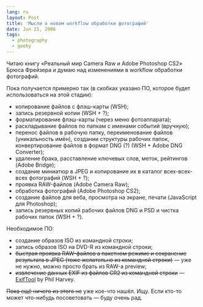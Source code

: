 ```yaml
---
lang: ru
layout: Post
title: 'Мысли о новом workflow обработки фотографий'
date: Jun 21, 2006
tags:
  - photography
  - geeky
---
```


Читаю книгу «Реальный мир Camera Raw и Adobe Photoshop CS2» Брюса Фрейзера и думаю над изменениями в workflow обработки фотографий.

Пока получается примерно так (в скобках указано ПО, которое будет использоваться на этой стадии):

- копирование файлов с флэш-карты (WSH);
- запись резервной копии (WSH + ?);
- форматирование флэш-карты (через меню фотоаппарата);
- раскладывание файлов по папкам с именами событий (вручную);
- перенос файлов в рабочую папку, переименование файлов (уникальность имён), создании структуры рабочих папок, конвертирование файлов в формат DNG (?) (WSH + Adobe DNG Converter);
- удаление брака, расставление ключевых слов, меток, рейтингов (Adobe Bridge);
- создание миниатюр в JPEG и копирование их в каталог всех-всех-всех фотографий (WSH + ?);
- проявка RAW-файлов (Adobe Camera Raw);
- обработка фотографий (Adobe Photoshop CS2);
- создание файлов для веба, просмотра на экране, печати (JavaScript для Photoshop);
- запись резервных копий рабочих файлов DNG и PSD и чистка рабочих папок (WSH + ?).

Необходимое ПО:

- создание образов ISO из командной строки;
- запись образов ISO на DVD-R из командной строки;
- ~~быстрая проявка RAW-файлов а пакетном режиме и сохранение результата в JPEG (тоже желательно из командной строки)~~ — уже не нужно, можно просто брать из RAW-а preview;
- ~~извлечение данных EXIF из файлов CR2 из командной строки~~ — [ExifTool](http://owl.phy.queensu.ca/~phil/exiftool/ "Чтение/запись/копирование метаданных, переименование файлов") by Phil Harvey.

~~Пока ещё ничего из этого не~~ уже кое-что нашёл. Ищу. Если кто-то может что-нибудь посоветовать — буду очень рад.

